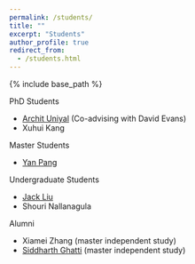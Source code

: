 ```yaml
---
permalink: /students/
title: ""
excerpt: "Students"
author_profile: true
redirect_from: 
  - /students.html
---
```


{% include base_path %}

PhD Students
 - [Archit Uniyal](https://archituniyal.me/) (Co-advising with David Evans)
 - Xuhui Kang

Master Students
 - [Yan Pang](https://www.linkedin.com/in/yan-pang-28a27a23a/)

Undergraduate Students
 - [Jack Liu](https://www.linkedin.com/in/jack-liu-b52a621a3/)
 - Shouri Nallanagula

Alumni
 - Xiamei Zhang (master independent study)
 - [Siddharth Ghatti](https://www.linkedin.com/in/siddharth-ghatti-46142213a/) (master independent study)
